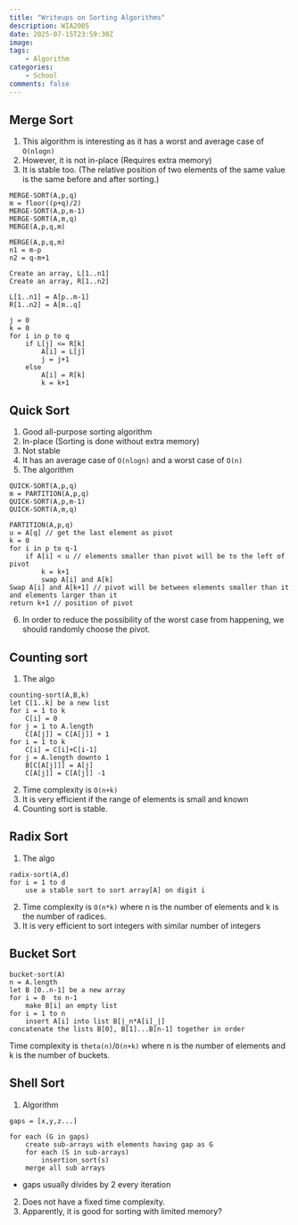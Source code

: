```yaml
---
title: "Writeups on Sorting Algorithms"
description: WIA2005
date: 2025-07-15T23:59:30Z
image: 
tags:
    - Algorithm
categories:
    - School
comments: false
---
```


## Merge Sort
1. This algorithm is interesting as it has a worst and average case of `O(nlogn)`
2. However, it is not in-place (Requires extra memory)
3. It is stable too. (The relative position of two elements of the same value is the same before and after sorting.)
```
MERGE-SORT(A,p,q)
m = floor((p+q)/2)
MERGE-SORT(A,p,m-1)
MERGE-SORT(A,m,q)
MERGE(A,p,q,m)

MERGE(A,p,q,m)
n1 = m-p
n2 = q-m+1

Create an array, L[1..n1]
Create an array, R[1..n2]

L[1..n1] = A[p..m-1]
R[1..n2] = A[m..q]

j = 0
k = 0
for i in p to q
	if L[j] <= R[k]
		A[i] = L[j]
		j = j+1
	else 
		A[i] = R[k]
		k = k+1
```

## Quick Sort
1. Good all-purpose sorting algorithm
2. In-place (Sorting is done without extra memory)
3. Not stable
4. It has an average case of `O(nlogn)` and a worst case of `O(n)`
5. The algorithm
```
QUICK-SORT(A,p,q)
m = PARTITION(A,p,q)
QUICK-SORT(A,p,m-1)
QUICK-SORT(A,m,q)

PARTITION(A,p,q)
u = A[q] // get the last element as pivot
k = 0
for i in p to q-1
	if A[i] < u // elements smaller than pivot will be to the left of pivot
		k = k+1
		swap A[i] and A[k]
Swap A[i] and A[k+1] // pivot will be between elements smaller than it and elements larger than it
return k+1 // position of pivot
```
6. In order to reduce the possibility of the worst case from happening, we should randomly choose the pivot.
## Counting sort
1. The algo
```
counting-sort(A,B,k)
let C[1..k] be a new list
for i = 1 to k
	C[i] = 0
for j = 1 to A.length
	C[A[j]] = C[A[j]] + 1
for i = 1 to k
	C[i] = C[i]+C[i-1]
for j = A.length downto 1
	B[C[A[j]]] = A[j]
	C[A[j]] = C[A[j]] -1
```
2. Time complexity is `O(n+k)`
3. It is very efficient if the range of elements is small and known
4. Counting sort is stable.
## Radix Sort
1. The algo
```
radix-sort(A,d)
for i = 1 to d
	use a stable sort to sort array[A] on digit i
```
2. Time complexity is `O(n*k)` where n is the number of elements and k is the number of radices.
3. It is very efficient to sort integers with similar number of integers
## Bucket Sort
```
bucket-sort(A)
n = A.length
let B [0..n-1] be a new array
for i = 0  to n-1
	make B[i] an empty list
for i = 1 to n
	insert A[i] into list B[|_n*A[i]_|]
concatenate the lists B[0], B[1]...B[n-1] together in order
```
Time complexity is `theta(n)`/`O(n+k)` where n is the number of elements and k is the number of buckets.

## Shell Sort
1. Algorithm
```
gaps = [x,y,z...]

for each (G in gaps)
	create sub-arrays with elements having gap as G
	for each (S in sub-arrays)
		insertion_sort(s)
	merge all sub arrays
```
- gaps usually divides by 2 every iteration
2. Does not have a fixed time complexity. 
3. Apparently, it is good for sorting with limited memory?